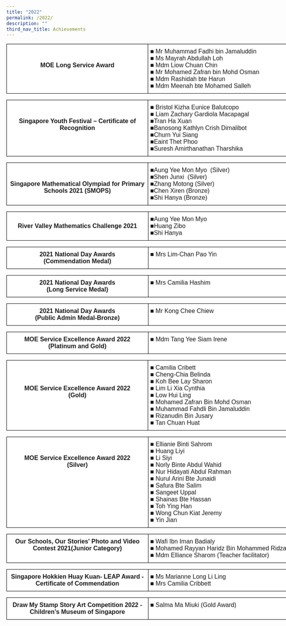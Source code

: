 ```yaml
---
title: "2022"
permalink: /2022/
description: ""
third_nav_title: Achievements
---
```

<style type="text/css">
.tg  {border-collapse:collapse;border-spacing:0;}
.tg td{border-color:black;border-style:solid;border-width:1px;font-family:Arial, sans-serif;font-size:14px;
  overflow:hidden;padding:10px 5px;word-break:normal;}
.tg th{border-color:black;border-style:solid;border-width:1px;font-family:Arial, sans-serif;font-size:14px;
  font-weight:normal;overflow:hidden;padding:10px 5px;word-break:normal;}
.tg .tg-5sko{background-color:#FFF;font-size:16px;text-align:left;vertical-align:top}
.tg .tg-cawn{background-color:#FFF;font-size:16px;font-weight:bold;text-align:center;vertical-align:top}
</style>
<table class="tg" style="undefined;table-layout: fixed; width: 742px">
<colgroup>
<col style="width: 371px">
<col style="width: 371px">
</colgroup>
<thead>
  <tr>
    <td class="tg-cawn"><br><br>MOE Long Service Award</td>
    <td class="tg-5sko">■   Mr Muhammad Fadhi bin Jamaluddin<br>■ Ms Mayrah Abdullah Loh<br>■       Mdm Liow Chuan Chin<br>■ Mr Mohamed Zafran bin Mohd Osman<br>■ Mdm Rashidah bte Harun<br>■ Mdm Meenah bte Mohamed Salleh</td>
  </tr>
</thead>
	
</table>
<style type="text/css">
.tg  {border-collapse:collapse;border-spacing:0;}
.tg td{border-color:black;border-style:solid;border-width:1px;font-family:Arial, sans-serif;font-size:14px;
  overflow:hidden;padding:10px 5px;word-break:normal;}
.tg th{border-color:black;border-style:solid;border-width:1px;font-family:Arial, sans-serif;font-size:14px;
  font-weight:normal;overflow:hidden;padding:10px 5px;word-break:normal;}
.tg .tg-5sko{background-color:#FFF;font-size:16px;text-align:left;vertical-align:top}
.tg .tg-cawn{background-color:#FFF;font-size:16px;font-weight:bold;text-align:center;vertical-align:top}
</style>
<table class="tg" style="undefined;table-layout: fixed; width: 742px">
<colgroup>
<col style="width: 371px">
<col style="width: 371px">
</colgroup>
<thead>
  <tr>
    <td class="tg-cawn"><br><br>Singapore Youth Festival – Certificate of Recognition</td>
    <td class="tg-5sko">■ Bristol Kizha Eunice Balutcopo <br>■ Liam Zachary Gardiola Macapagal
<br>■Tran Ha Xuan
<br>■Banosong Kathlyn Crish Dimalibot
<br>■Churn Yui Siang
<br>■Eaint Thet Phoo
<br>■Suresh Amirthanathan Tharshika</td>
  </tr>
</thead>
	
</table>
<style type="text/css">
.tg  {border-collapse:collapse;border-spacing:0;}
.tg td{border-color:black;border-style:solid;border-width:1px;font-family:Arial, sans-serif;font-size:14px;
  overflow:hidden;padding:10px 5px;word-break:normal;}
.tg th{border-color:black;border-style:solid;border-width:1px;font-family:Arial, sans-serif;font-size:14px;
  font-weight:normal;overflow:hidden;padding:10px 5px;word-break:normal;}
.tg .tg-5sko{background-color:#FFF;font-size:16px;text-align:left;vertical-align:top}
.tg .tg-cawn{background-color:#FFF;font-size:16px;font-weight:bold;text-align:center;vertical-align:top}
</style>
<table class="tg" style="undefined;table-layout: fixed; width: 742px">
<colgroup>
<col style="width: 371px">
<col style="width: 371px">
</colgroup>
<thead>
  <tr>
    <td class="tg-cawn"><br><br> Singapore Mathematical Olympiad for Primary Schools 2021 (SMOPS)</td>
    <td class="tg-5sko">■Aung Yee Mon Myo&nbsp; (Silver) <br>■Shen Junxi&nbsp; (Silver)&nbsp;&nbsp;&nbsp;&nbsp;&nbsp;&nbsp;&nbsp;&nbsp;&nbsp;&nbsp;&nbsp;&nbsp;&nbsp;&nbsp;&nbsp;&nbsp;&nbsp;&nbsp;&nbsp;&nbsp;&nbsp;&nbsp;&nbsp;&nbsp;&nbsp;&nbsp;&nbsp;
<br>■Zhang Motong (Silver)
<br>■Chen Xiren (Bronze)
<br>■Shi Hanya (Bronze)</td>
  </tr>
</thead>
	
</table>
<style type="text/css">
.tg  {border-collapse:collapse;border-spacing:0;}
.tg td{border-color:black;border-style:solid;border-width:1px;font-family:Arial, sans-serif;font-size:14px;
  overflow:hidden;padding:10px 5px;word-break:normal;}
.tg th{border-color:black;border-style:solid;border-width:1px;font-family:Arial, sans-serif;font-size:14px;
  font-weight:normal;overflow:hidden;padding:10px 5px;word-break:normal;}
.tg .tg-5sko{background-color:#FFF;font-size:16px;text-align:left;vertical-align:top}
.tg .tg-cawn{background-color:#FFF;font-size:16px;font-weight:bold;text-align:center;vertical-align:top}
</style>
<table class="tg" style="undefined;table-layout: fixed; width: 742px">
<colgroup>
<col style="width: 371px">
<col style="width: 371px">
</colgroup>
<thead>
  <tr>
    <td class="tg-cawn"><br> River Valley Mathematics Challenge 2021</td>
    <td class="tg-5sko">■Aung Yee Mon Myo
<br>■Huang Zibo
<br>■Shi Hanya</td>
  </tr>
</thead>
	
</table>
<style type="text/css">
.tg  {border-collapse:collapse;border-spacing:0;}
.tg td{border-color:black;border-style:solid;border-width:1px;font-family:Arial, sans-serif;font-size:14px;
  overflow:hidden;padding:10px 5px;word-break:normal;}
.tg th{border-color:black;border-style:solid;border-width:1px;font-family:Arial, sans-serif;font-size:14px;
  font-weight:normal;overflow:hidden;padding:10px 5px;word-break:normal;}
.tg .tg-5sko{background-color:#FFF;font-size:16px;text-align:left;vertical-align:top}
.tg .tg-cawn{background-color:#FFF;font-size:16px;font-weight:bold;text-align:center;vertical-align:top}
</style>
<table class="tg" style="undefined;table-layout: fixed; width: 742px">
<colgroup>
<col style="width: 371px">
<col style="width: 371px">
</colgroup>
<thead>
  <tr>
    <td class="tg-cawn">2021 National Day Awards<br>(Commendation Medal)</td>
    <td class="tg-5sko">■ Mrs Lim-Chan Pao Yin</td>
  </tr>
</thead>
</table>

<style type="text/css">
.tg  {border-collapse:collapse;border-spacing:0;}
.tg td{border-color:black;border-style:solid;border-width:1px;font-family:Arial, sans-serif;font-size:14px;
  overflow:hidden;padding:10px 5px;word-break:normal;}
.tg th{border-color:black;border-style:solid;border-width:1px;font-family:Arial, sans-serif;font-size:14px;
  font-weight:normal;overflow:hidden;padding:10px 5px;word-break:normal;}
.tg .tg-5sko{background-color:#FFF;font-size:16px;text-align:left;vertical-align:top}
.tg .tg-cawn{background-color:#FFF;font-size:16px;font-weight:bold;text-align:center;vertical-align:top}
</style>
<table class="tg" style="undefined;table-layout: fixed; width: 742px">
<colgroup>
<col style="width: 371px">
<col style="width: 371px">
</colgroup>
<thead>
  <tr>
    <td class="tg-cawn">2021 National Day Awards<br>(Long Service Medal)</td>
    <td class="tg-5sko">■ Mrs Camilia Hashim</td>
  </tr>
</thead>
</table>
<style type="text/css">
.tg  {border-collapse:collapse;border-spacing:0;}
.tg td{border-color:black;border-style:solid;border-width:1px;font-family:Arial, sans-serif;font-size:14px;
  overflow:hidden;padding:10px 5px;word-break:normal;}
.tg th{border-color:black;border-style:solid;border-width:1px;font-family:Arial, sans-serif;font-size:14px;
  font-weight:normal;overflow:hidden;padding:10px 5px;word-break:normal;}
.tg .tg-5sko{background-color:#FFF;font-size:16px;text-align:left;vertical-align:top}
.tg .tg-cawn{background-color:#FFF;font-size:16px;font-weight:bold;text-align:center;vertical-align:top}
</style>
<table class="tg" style="undefined;table-layout: fixed; width: 742px">
<colgroup>
<col style="width: 371px">
<col style="width: 371px">
</colgroup>
<thead>
  <tr>
    <td class="tg-cawn">2021 National Day Awards<br>(Public Admin Medal-Bronze)</td>
    <td class="tg-5sko">■ Mr Kong Chee Chiew</td>
  </tr>
</thead>
</table>


<style type="text/css">
.tg  {border-collapse:collapse;border-spacing:0;}
.tg td{border-color:black;border-style:solid;border-width:1px;font-family:Arial, sans-serif;font-size:14px;
  overflow:hidden;padding:10px 5px;word-break:normal;}
.tg th{border-color:black;border-style:solid;border-width:1px;font-family:Arial, sans-serif;font-size:14px;
  font-weight:normal;overflow:hidden;padding:10px 5px;word-break:normal;}
.tg .tg-5sko{background-color:#FFF;font-size:16px;text-align:left;vertical-align:top}
.tg .tg-cawn{background-color:#FFF;font-size:16px;font-weight:bold;text-align:center;vertical-align:top}
</style>
<table class="tg" style="undefined;table-layout: fixed; width: 742px">
<colgroup>
<col style="width: 371px">
<col style="width: 371px">
</colgroup>
<thead>
  <tr>
    <td class="tg-cawn">MOE Service Excellence Award 2022<br>(Platinum and Gold)</td>
    <td class="tg-5sko">■ Mdm Tang Yee Siam Irene</td>
  </tr>
</thead>
</table>


<style type="text/css">
.tg  {border-collapse:collapse;border-spacing:0;}
.tg td{border-color:black;border-style:solid;border-width:1px;font-family:Arial, sans-serif;font-size:14px;
  overflow:hidden;padding:10px 5px;word-break:normal;}
.tg th{border-color:black;border-style:solid;border-width:1px;font-family:Arial, sans-serif;font-size:14px;
  font-weight:normal;overflow:hidden;padding:10px 5px;word-break:normal;}
.tg .tg-5sko{background-color:#FFF;font-size:16px;text-align:left;vertical-align:top}
.tg .tg-cawn{background-color:#FFF;font-size:16px;font-weight:bold;text-align:center;vertical-align:top}
</style>
<table class="tg" style="undefined;table-layout: fixed; width: 742px">
<colgroup>
<col style="width: 371px">
<col style="width: 371px">
</colgroup>
<thead>
  <tr>
    <td class="tg-cawn"><br><br><br>MOE Service Excellence Award 2022<br>(Gold)<br></td>
    <td class="tg-5sko">■ Camilia Cribett
<br>■&nbsp;Cheng-Chia Belinda
<br>■ Koh Bee Lay Sharon
<br>■ Lim Li Xia Cynthia
<br>■ Low Hui Ling
<br>■ Mohamed Zafran Bin Mohd Osman
<br>■ Muhammad Fahdli Bin Jamaluddin
<br>■&nbsp;Rizanudin Bin Jusary
<br>■ Tan Chuan Huat</td>
  </tr>
</thead>
</table>

<style type="text/css">
.tg  {border-collapse:collapse;border-spacing:0;}
.tg td{border-color:black;border-style:solid;border-width:1px;font-family:Arial, sans-serif;font-size:14px;
  overflow:hidden;padding:10px 5px;word-break:normal;}
.tg th{border-color:black;border-style:solid;border-width:1px;font-family:Arial, sans-serif;font-size:14px;
  font-weight:normal;overflow:hidden;padding:10px 5px;word-break:normal;}
.tg .tg-5sko{background-color:#FFF;font-size:16px;text-align:left;vertical-align:top}
.tg .tg-cawn{background-color:#FFF;font-size:16px;font-weight:bold;text-align:center;vertical-align:top}
</style>
<table class="tg" style="undefined;table-layout: fixed; width: 742px">
<colgroup>
<col style="width: 371px">
<col style="width: 371px">
</colgroup>
<thead>
  <tr>
    <td class="tg-cawn"><br><br>MOE Service Excellence Award 2022<br>(Silver)<br></td>
    <td class="tg-5sko">■ Ellianie Binti Sahrom
<br>■ Huang Liyi
<br>■ Li Siyi
<br>■ Norly Binte Abdul Wahid
<br>■ Nur Hidayati Abdul Rahman
<br>■ Nurul Arini Bte Junaidi
<br>■ Safura Bte Salim
<br>■ Sangeet Uppal
<br>■ Shainas Bte Hassan
<br>■ Toh Ying Han
<br>■ Wong Chun Kiat Jeremy
<br>■ Yin Jian</td>
  </tr>
</thead>
	
</table>
<style type="text/css">
.tg  {border-collapse:collapse;border-spacing:0;}
.tg td{border-color:black;border-style:solid;border-width:1px;font-family:Arial, sans-serif;font-size:14px;
  overflow:hidden;padding:10px 5px;word-break:normal;}
.tg th{border-color:black;border-style:solid;border-width:1px;font-family:Arial, sans-serif;font-size:14px;
  font-weight:normal;overflow:hidden;padding:10px 5px;word-break:normal;}
.tg .tg-5sko{background-color:#FFF;font-size:16px;text-align:left;vertical-align:top}
.tg .tg-cawn{background-color:#FFF;font-size:16px;font-weight:bold;text-align:center;vertical-align:top}
</style>
<table class="tg" style="undefined;table-layout: fixed; width: 742px">
<colgroup>
<col style="width: 371px">
<col style="width: 371px">
</colgroup>
<thead>
  <tr>
    <td class="tg-cawn">Our Schools, Our Stories' Photo and Video Contest 2021(Junior Category)</td>
    <td class="tg-5sko">■ Wafi Ibn Iman Badialy<br>■ Mohamed Rayyan Haridz Bin Mohammed Ridza<br>■ Mdm Elliance Sharom (Teacher facilitator)<br> </td>
  </tr>
</thead>
</table>

<style type="text/css">
.tg  {border-collapse:collapse;border-spacing:0;}
.tg td{border-color:black;border-style:solid;border-width:1px;font-family:Arial, sans-serif;font-size:14px;
  overflow:hidden;padding:10px 5px;word-break:normal;}
.tg th{border-color:black;border-style:solid;border-width:1px;font-family:Arial, sans-serif;font-size:14px;
  font-weight:normal;overflow:hidden;padding:10px 5px;word-break:normal;}
.tg .tg-5sko{background-color:#FFF;font-size:16px;text-align:left;vertical-align:top}
.tg .tg-cawn{background-color:#FFF;font-size:16px;font-weight:bold;text-align:center;vertical-align:top}
</style>
<table class="tg" style="undefined;table-layout: fixed; width: 742px">
<colgroup>
<col style="width: 371px">
<col style="width: 371px">
</colgroup>
<thead>
  <tr>
    <td class="tg-cawn">Singapore Hokkien Huay Kuan- LEAP Award - Certificate of Commendation</td>
    <td class="tg-5sko">■ Ms Marianne Long Li Ling <br>■ Mrs Camilia Cribbett </td>
  </tr>
</thead>
</table>

<style type="text/css">
.tg  {border-collapse:collapse;border-spacing:0;}
.tg td{border-color:black;border-style:solid;border-width:1px;font-family:Arial, sans-serif;font-size:14px;
  overflow:hidden;padding:10px 5px;word-break:normal;}
.tg th{border-color:black;border-style:solid;border-width:1px;font-family:Arial, sans-serif;font-size:14px;
  font-weight:normal;overflow:hidden;padding:10px 5px;word-break:normal;}
.tg .tg-5sko{background-color:#FFF;font-size:16px;text-align:left;vertical-align:top}
.tg .tg-cawn{background-color:#FFF;font-size:16px;font-weight:bold;text-align:center;vertical-align:top}
</style>
<table class="tg" style="undefined;table-layout: fixed; width: 742px">
<colgroup>
<col style="width: 371px">
<col style="width: 371px">
</colgroup>
<thead>
  <tr>
    <td class="tg-cawn">Draw My Stamp Story Art Competition 2022 - Children’s Museum of Singapore</td>
    <td class="tg-5sko">■   Salma Ma Miuki&nbsp;(Gold Award)</td>
  </tr>
</thead>
</table>